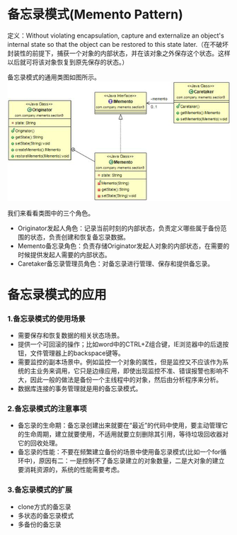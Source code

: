# 备忘录模式(Memento Pattern) 

 定义：Without violating encapsulation, capture and externalize an object's internal state so that the object can be restored to this state later.（在不破坏封装性的前提下，捕获一个对象的内部状态，并在该对象之外保存这个状态。这样以后就可将该对象恢复到原先保存的状态。）  

 备忘录模式的通用类图如图所示。  
![Alt text](memento.jpg "备忘录模式示意图")

我们来看看类图中的三个角色。

- Originator发起人角色：记录当前时刻的内部状态，负责定义哪些属于备份范围的状态，负责创建和恢复备忘录数据。
- Memento备忘录角色：负责存储Originator发起人对象的内部状态，在需要的时候提供发起人需要的内部状态。
- Caretaker备忘录管理员角色：对备忘录进行管理、保存和提供备忘录。

# 备忘录模式的应用

### 1.备忘录模式的使用场景

- 需要保存和恢复数据的相关状态场景。
- 提供一个可回滚的操作；比如word中的CTRL+Z组合键，IE浏览器中的后退按钮，文件管理器上的backspace键等。
- 需要监控的副本场景中。例如监控一个对象的属性，但是监控又不应该作为系统的主业务来调用，它只是边缘应用，即使出现监控不准、错误报警也影响不大，因此一般的做法是备份一个主线程中的对象，然后由分析程序来分析。
- 数据库连接的事务管理就是用的备忘录模式。

### 2.备忘录模式的注意事项 

- 备忘录的生命期：备忘录创建出来就要在“最近”的代码中使用，要主动管理它的生命周期，建立就要使用，不适用就要立刻删除其引用，等待垃圾回收器对它的回收处理。
- 备忘录的性能：不要在频繁建立备份的场景中使用备忘录模式(比如一个for循环中)，原因有二：一是控制不了备忘录建立的对象数量，二是大对象的建立要消耗资源的，系统的性能需要考虑。

### 3.备忘录模式的扩展

- clone方式的备忘录
- 多状态的备忘录模式
- 多备份的备忘录 